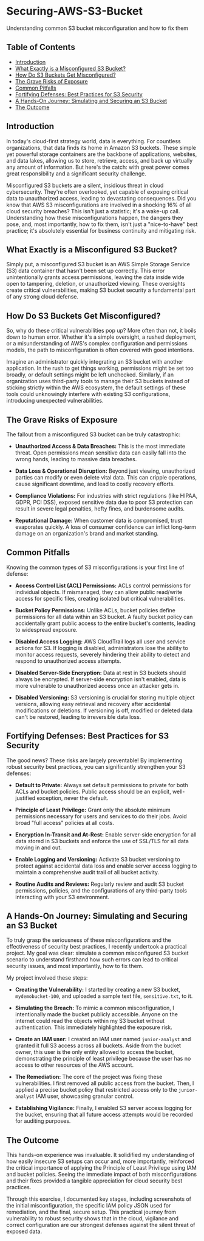 # Securing-AWS-S3-Bucket
Understanding common S3 bucket misconfiguration and how to fix them

## Table of Contents
- [Introduction](#introduction)
- [What Exactly is a Misconfigured S3 Bucket?](#what-exactly-is-a-misconfigured-s3-bucket)
- [How Do S3 Buckets Get Misconfigured?](#how-do-s3-buckets-get-misconfigured)
- [The Grave Risks of Exposure](#the-grave-risks-of-exposure)
- [Common Pitfalls](#common-pitfalls)
- [Fortifying Defenses: Best Practices for S3 Security](#fortifying-defenses-best-practices-for-s3-security)
- [A Hands-On Journey: Simulating and Securing an S3 Bucket](#a-hands-on-journey-simulating-and-securing-an-s3-bucket)
- [The Outcome](#the-outcome)

## Introduction
In today's cloud-first strategy world, data is everything. For countless organizations, that data finds its home in Amazon S3 buckets. These simple yet powerful storage containers are the backbone of applications, websites, and data lakes, allowing us to store, retrieve, access, and back up virtually any amount of information. But here's the catch: with great power comes great responsibility and a significant security challenge.

Misconfigured S3 buckets are a silent, insidious threat in cloud cybersecurity. They're often overlooked, yet capable of exposing critical data to unauthorized access, leading to devastating consequences. Did you know that AWS S3 misconfigurations are involved in a shocking 16% of all cloud security breaches? This isn't just a statistic; it's a wake-up call. Understanding how these misconfigurations happen, the dangers they pose, and, most importantly, how to fix them, isn't just a "nice-to-have" best practice; it's absolutely essential for business continuity and mitigating risk.

## What Exactly is a Misconfigured S3 Bucket?
Simply put, a misconfigured S3 bucket is an AWS Simple Storage Service (S3) data container that hasn't been set up correctly. This error unintentionally grants access permissions, leaving the data inside wide open to tampering, deletion, or unauthorized viewing. These oversights create critical vulnerabilities, making S3 bucket security a fundamental part of any strong cloud defense.

## How Do S3 Buckets Get Misconfigured?
So, why do these critical vulnerabilities pop up? More often than not, it boils down to human error. Whether it's a simple oversight, a rushed deployment, or a misunderstanding of AWS's complex configuration and permissions models, the path to misconfiguration is often covered with good intentions.

Imagine an administrator quickly integrating an S3 bucket with another application. In the rush to get things working, permissions might be set too broadly, or default settings might be left unchecked. Similarly, if an organization uses third-party tools to manage their S3 buckets instead of sticking strictly within the AWS ecosystem, the default settings of these tools could unknowingly interfere with existing S3 configurations, introducing unexpected vulnerabilities.

## The Grave Risks of Exposure
The fallout from a misconfigured S3 bucket can be truly catastrophic:

- **Unauthorized Access & Data Breaches:** This is the most immediate threat. Open permissions mean sensitive data can easily fall into the wrong hands, leading to massive data breaches.

- **Data Loss & Operational Disruption:** Beyond just viewing, unauthorized parties can modify or even delete vital data. This can cripple operations, cause significant downtime, and lead to costly recovery efforts.

- **Compliance Violations:** For industries with strict regulations (like HIPAA, GDPR, PCI DSS), exposed sensitive data due to poor S3 protection can result in severe legal penalties, hefty fines, and burdensome audits.

- **Reputational Damage:** When customer data is compromised, trust evaporates quickly. A loss of consumer confidence can inflict long-term damage on an organization's brand and market standing.

## Common Pitfalls
Knowing the common types of S3 misconfigurations is your first line of defense:

- **Access Control List (ACL) Permissions:** ACLs control permissions for individual objects. If mismanaged, they can allow public read/write access for specific files, creating isolated but critical vulnerabilities.

- **Bucket Policy Permissions:** Unlike ACLs, bucket policies define permissions for all data within an S3 bucket. A faulty bucket policy can accidentally grant public access to the entire bucket's contents, leading to widespread exposure.

- **Disabled Access Logging:** AWS CloudTrail logs all user and service actions for S3. If logging is disabled, administrators lose the ability to monitor access requests, severely hindering their ability to detect and respond to unauthorized access attempts.

- **Disabled Server-Side Encryption:** Data at rest in S3 buckets should always be encrypted. If server-side encryption isn't enabled, data is more vulnerable to unauthorized access once an attacker gets in.

- **Disabled Versioning:** S3 versioning is crucial for storing multiple object versions, allowing easy retrieval and recovery after accidental modifications or deletions. If versioning is off, modified or deleted data can't be restored, leading to irreversible data loss.

## Fortifying Defenses: Best Practices for S3 Security
The good news? These risks are largely preventable! By implementing robust security best practices, you can significantly strengthen your S3 defenses:

- **Default to Private:** Always set default permissions to private for both ACLs and bucket policies. Public access should be an explicit, well-justified exception, never the default.

- **Principle of Least Privilege:** Grant only the absolute minimum permissions necessary for users and services to do their jobs. Avoid broad "full access" policies at all costs.

- **Encryption In-Transit and At-Rest:** Enable server-side encryption for all data stored in S3 buckets and enforce the use of SSL/TLS for all data moving in and out.

- **Enable Logging and Versioning:** Activate S3 bucket versioning to protect against accidental data loss and enable server access logging to maintain a comprehensive audit trail of all bucket activity.

- **Routine Audits and Reviews:** Regularly review and audit S3 bucket permissions, policies, and the configurations of any third-party tools interacting with your S3 environment.

## A Hands-On Journey: Simulating and Securing an S3 Bucket
To truly grasp the seriousness of these misconfigurations and the effectiveness of security best practices, I recently undertook a practical project. My goal was clear: simulate a common misconfigured S3 bucket scenario to understand firsthand how such errors can lead to critical security issues, and most importantly, how to fix them.

My project involved these steps:

- **Creating the Vulnerability:** I started by creating a new S3 bucket, `mydemobucket-100`, and uploaded a sample text file, `sensitive.txt`, to it.

- **Simulating the Breach:** To mimic a common misconfiguration, I intentionally made the bucket publicly accessible. Anyone on the internet could read the objects within my S3 bucket without authentication. This immediately highlighted the exposure risk.

- **Create an IAM user:** I created an IAM user named `junior-analyst` and granted it full S3 access across all buckets. Aside from the bucket owner, this user is the only entity allowed to access the bucket, demonstrating the principle of least privilege because the user has no access to other resources of the AWS account.

- **The Remediation:** The core of the project was fixing these vulnerabilities. I first removed all public access from the bucket. Then, I applied a precise bucket policy that restricted access only to the `junior-analyst` IAM user, showcasing granular control.

- **Establishing Vigilance:** Finally, I enabled S3 server access logging for the bucket, ensuring that all future access attempts would be recorded for auditing purposes.

## The Outcome
This hands-on experience was invaluable. It solidified my understanding of how easily insecure S3 setups can occur and, more importantly, reinforced the critical importance of applying the Principle of Least Privilege using IAM and bucket policies. Seeing the immediate impact of both misconfigurations and their fixes provided a tangible appreciation for cloud security best practices.

Through this exercise, I documented key stages, including screenshots of the initial misconfiguration, the specific IAM policy JSON used for remediation, and the final, secure setup. This practical journey from vulnerability to robust security shows that in the cloud, vigilance and correct configuration are our strongest defenses against the silent threat of exposed data.
